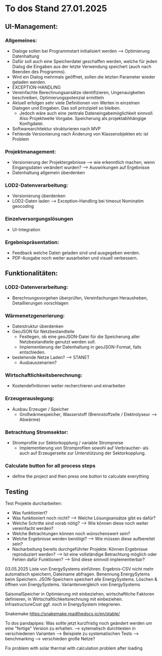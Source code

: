 # To dos Stand 27.01.2025

## UI-Management:
### Allgemeines:
- Dialoge sollen bei Programmstart initialisiert werden --> Optimierung Datenhaltung
- Dafür soll auch eine Speicherdatei geschaffen werden, welche für jeden Dialog die Eingaben aus der letzte Verwendung speichert (auch nach Beenden des Programms).
- Wird ein Dialog mehrmals geöffnet, sollen die letzten Parameter wieder geladen werden.
- EXCEPTION-HANDLING
- Vereinfachte Berechnungsansätze identifizieren, Ungenauigkeiten beschreiben, Optimierungspotenzial ermitteln
- Aktuell erfolgen sehr viele Definitionen von Werten in einzelnen Dialogen und Eingaben. Das soll prinzipiell so bleiben.
    - Jedoch wäre auch eine zentrale Dateneingabemöglichkeit sinnvoll. Also Projektweite Vorgabe. Speicherung als projektabhhängige Konfigdatei.
- Softwarearchitektur strukturieren nach MVP
- Fehlende Versionierung nach Änderung von Klassenobjekten etc ist Problem

### Projektmanagement:
- Versionierung der Projektergebnisse --> wie erkenntlich machen, wenn Eingangsdaten verändert wurden? --> Auswirkungen auf Ergebnisse
- Datenhaltung allgemein überdenken

### LOD2-Datenverarbeitung:
- Versionierung überdenken
- LOD2-Daten laden --> Exception-Handling bei timeout Nominatim geocoding

### Einzelversorgungslösungen
- UI-Integration

### Ergebnispräsentation:
- Feedback welche Daten geladen sind und ausgegeben werden.
- PDF-Ausgabe noch weiter ausarbeiten und visuell verbessern.

## Funktionalitäten:
### LOD2-Datenverarbeitung:
- Berechnungsvorgehen überprüfen, Vereinfachungen Herausheben, Detaillierungen vorschlagen

### Wärmenetzgenerierung:
- Dateistruktur überdenken
- GeoJSON für Netzbestandteile
    - Festlegen, ob eine geoJSON-Datei für die Speicherung aller Netzbestandteile genutzt werden soll.
    - Implementierung der Datenhaltung in geoJSON-Format, falls entschieden.
- bestehende Netze Laden? --> STANET
    - Ausbauszenarien? 

### Wirtschaftlichkeitsberechnung:
- Kostendefinitionen weiter recherchieren und einarbeiten

### Erzeugerauslegung:
- Ausbau Erzeuger / Speicher
    - Großwärmespeicher, Wasserstoff (Brennstoffzelle / Elektrolyseur --> Abwärme)

### Betrachtung Stromsektor:
- Stromprofile zur Sektorkopplung / variable Strompreise
    - Implementierung von Stromprofilen sowohl auf Verbraucher- als auch auf Erzeugerseite zur Unterstützung der Sektorkopplung.

### Calculate button for all process steps
- define the project and then press one button to calculate everything

## Testing
Test Projekte durcharbeiten:
- Was funktioniert?
- Was funktioniert noch nicht?
    --> Welche Lösungsansätze gibt es dafür?
- Welche Schritte sind vorab nötig?
    --> Wie können diese noch weiter vereinfacht werden?
- Welche Betrachtungen können noch wünschenswert sein?
- Welche Ergebnisse werden benötigt?
    --> Wie müssen diese aufbereitet sein?
- Nacharbeitung bereits durchgeführter Projekte: Können Ergebnisse reproduziert werden?
    --> Ist eine vollständige Betrachtung möglich oder Fehlen dafür Funktionen?
        --> Sind diese sinnvoll implementierbar?


03.05.2025
Liste von EnergySystems einführen. Ergebnis-CSV nicht mehr automatisch speichern, Dateiname abfragen. Benennung EnergySytems beim Speichern. JSON-Speichern speichert alle EnergySystems. Löschen & öffnen von EnergySystems. Variantenvergleich von EnergySystems

SaisonalSpeicher in Optimierung mit einbeziehen, wirtschaftliche Faktoren definieren, in Wirtschaftlichkeitsrechnung mit einbeziehen. InfrastructureCost ggf. noch in EnergySystem integrieren.

Snakemake
https://snakemake.readthedocs.io/en/stable/

To dos pandapipes:
Was sollte jetzt kurzfristig noch geändert werden um eine "fertige" Version zu erhalten. --> sytematisch durchtesten in verschiedenen Varianten --> Beispiele zu systematischen Tests --> benchmarking --> verschieden große Netze?

Fix problem with solar thermal with calculation problem after loading
